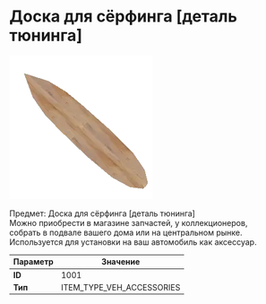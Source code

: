 # Доска для сёрфинга [деталь тюнинга]

![Item Image](../img/1001.webp?raw=true)

Предмет: Доска для сёрфинга [деталь тюнинга]<br>Можно приобрести в магазине запчастей, у коллекционеров,<br>собрать в подвале вашего дома или на центральном рынке.<br>Используется для установки на ваш автомобиль как аксессуар.


| Параметр | Значение |
|----------|----------|
| **ID** | 1001 |
| **Тип** | ITEM_TYPE_VEH_ACCESSORIES |

